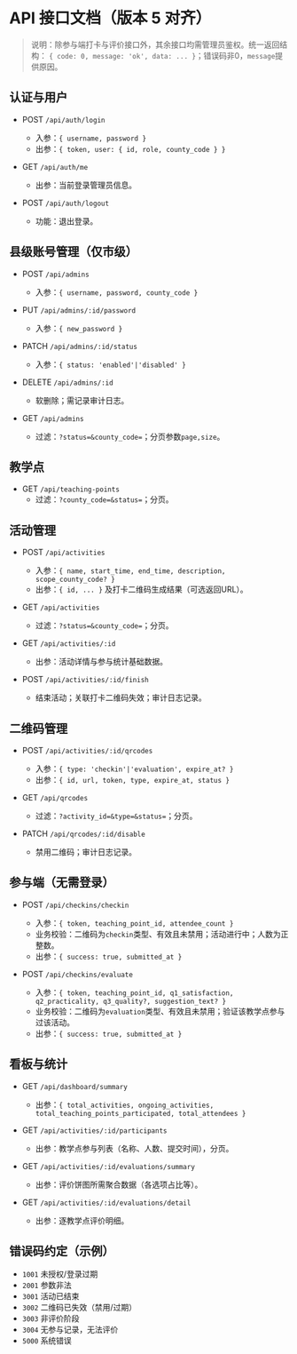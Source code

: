 # API 接口文档（版本 5 对齐）

> 说明：除参与端打卡与评价接口外，其余接口均需管理员鉴权。统一返回结构：
> `{ code: 0, message: 'ok', data: ... }`；错误码非0，`message`提供原因。

## 认证与用户

- POST `/api/auth/login`
  - 入参：`{ username, password }`
  - 出参：`{ token, user: { id, role, county_code } }`

- GET `/api/auth/me`
  - 出参：当前登录管理员信息。

- POST `/api/auth/logout`
  - 功能：退出登录。

## 县级账号管理（仅市级）

- POST `/api/admins`
  - 入参：`{ username, password, county_code }`

- PUT `/api/admins/:id/password`
  - 入参：`{ new_password }`

- PATCH `/api/admins/:id/status`
  - 入参：`{ status: 'enabled'|'disabled' }`

- DELETE `/api/admins/:id`
  - 软删除；需记录审计日志。

- GET `/api/admins`
  - 过滤：`?status=&county_code=`；分页参数`page,size`。

## 教学点

- GET `/api/teaching-points`
  - 过滤：`?county_code=&status=`；分页。

## 活动管理

- POST `/api/activities`
  - 入参：`{ name, start_time, end_time, description, scope_county_code? }`
  - 出参：`{ id, ... }` 及打卡二维码生成结果（可选返回URL）。

- GET `/api/activities`
  - 过滤：`?status=&county_code=`；分页。

- GET `/api/activities/:id`
  - 出参：活动详情与参与统计基础数据。

- POST `/api/activities/:id/finish`
  - 结束活动；关联打卡二维码失效；审计日志记录。

## 二维码管理

- POST `/api/activities/:id/qrcodes`
  - 入参：`{ type: 'checkin'|'evaluation', expire_at? }`
  - 出参：`{ id, url, token, type, expire_at, status }`

- GET `/api/qrcodes`
  - 过滤：`?activity_id=&type=&status=`；分页。

- PATCH `/api/qrcodes/:id/disable`
  - 禁用二维码；审计日志记录。

## 参与端（无需登录）

- POST `/api/checkins/checkin`
  - 入参：`{ token, teaching_point_id, attendee_count }`
  - 业务校验：二维码为`checkin`类型、有效且未禁用；活动进行中；人数为正整数。
  - 出参：`{ success: true, submitted_at }`

- POST `/api/checkins/evaluate`
  - 入参：`{ token, teaching_point_id, q1_satisfaction, q2_practicality, q3_quality?, suggestion_text? }`
  - 业务校验：二维码为`evaluation`类型、有效且未禁用；验证该教学点参与过该活动。
  - 出参：`{ success: true, submitted_at }`

## 看板与统计

- GET `/api/dashboard/summary`
  - 出参：`{ total_activities, ongoing_activities, total_teaching_points_participated, total_attendees }`

- GET `/api/activities/:id/participants`
  - 出参：教学点参与列表（名称、人数、提交时间），分页。

- GET `/api/activities/:id/evaluations/summary`
  - 出参：评价饼图所需聚合数据（各选项占比等）。

- GET `/api/activities/:id/evaluations/detail`
  - 出参：逐教学点评价明细。

## 错误码约定（示例）

- `1001` 未授权/登录过期
- `2001` 参数非法
- `3001` 活动已结束
- `3002` 二维码已失效（禁用/过期）
- `3003` 非评价阶段
- `3004` 无参与记录，无法评价
- `5000` 系统错误